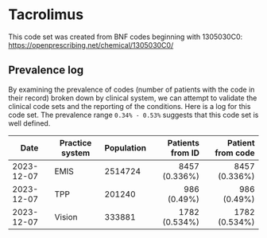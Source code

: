 # Tacrolimus

This code set was created from BNF codes beginning with 1305030C0: https://openprescribing.net/chemical/1305030C0/

## Prevalence log

By examining the prevalence of codes (number of patients with the code in their record) broken down by clinical system, we can attempt to validate the clinical code sets and the reporting of the conditions. Here is a log for this code set. The prevalence range `0.34% - 0.53%` suggests that this code set is well defined.

| Date       | Practice system | Population | Patients from ID | Patient from code |
| ---------- | --------------- | ---------- | ---------------: | ----------------: |
| 2023-12-07 | EMIS | 2514724 | 8457 (0.336%) | 8457 (0.336%) | 
| 2023-12-07 | TPP | 201240 | 986 (0.49%) | 986 (0.49%) | 
| 2023-12-07 | Vision | 333881 | 1782 (0.534%) | 1782 (0.534%) | 
